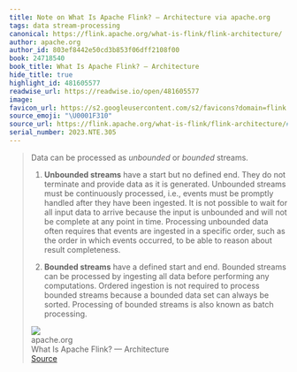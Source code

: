 ```yaml
---
title: Note on What Is Apache Flink? — Architecture via apache.org
tags: data stream-processing
canonical: https://flink.apache.org/what-is-flink/flink-architecture/
author: apache.org
author_id: 803ef8442e50cd3b853f06dff2108f00
book: 24718540
book_title: What Is Apache Flink? — Architecture
hide_title: true
highlight_id: 481605577
readwise_url: https://readwise.io/open/481605577
image:
favicon_url: https://s2.googleusercontent.com/s2/favicons?domain=flink.apache.org
source_emoji: "\U0001F310"
source_url: https://flink.apache.org/what-is-flink/flink-architecture/#:~:text=Data%20can%20be,as%20batch%20processing.
serial_number: 2023.NTE.305
---
```

> Data can be processed as *unbounded* or *bounded* streams.
> 
> 1.  **Unbounded streams** have a start but no defined end. They do not terminate and provide data as it is generated. Unbounded streams must be continuously processed, i.e., events must be promptly handled after they have been ingested. It is not possible to wait for all input data to arrive because the input is unbounded and will not be complete at any point in time. Processing unbounded data often requires that events are ingested in a specific order, such as the order in which events occurred, to be able to reason about result completeness.
>     
> 2.  **Bounded streams** have a defined start and end. Bounded streams can be processed by ingesting all data before performing any computations. Ordered ingestion is not required to process bounded streams because a bounded data set can always be sorted. Processing of bounded streams is also known as batch processing.
> <div class="quoteback-footer"><div class="quoteback-avatar"><img class="mini-favicon" src="https://s2.googleusercontent.com/s2/favicons?domain=flink.apache.org"></div><div class="quoteback-metadata"><div class="metadata-inner"><span style="display:none">FROM:</span><div aria-label="apache.org" class="quoteback-author"> apache.org</div><div aria-label="What Is Apache Flink? — Architecture" class="quoteback-title"> What Is Apache Flink? — Architecture</div></div></div><div class="quoteback-backlink"><a target="_blank" aria-label="go to the full text of this quotation" rel="noopener" href="https://flink.apache.org/what-is-flink/flink-architecture/#:~:text=Data%20can%20be,as%20batch%20processing." class="quoteback-arrow"> Source</a></div></div>